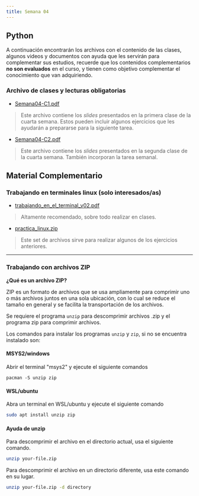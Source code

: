 ```yaml
---
title: Semana 04
---
```

## Python

A continuación encontrarán los archivos con el contenido de las clases, algunos videos y documentos con ayuda que les servirán para complementar sus estudios, recuerde que los contenidos complementarios **no son evaluados** en el curso, y tienen como objetivo complementar el conocimiento que van adquiriendo.

### Archivo de clases y lecturas obligatorias


* [Semana04-C1.pdf](/lectures/Semana04-C1.pdf)
> Este archivo contiene los *slides* presentados en la primera clase de la cuarta semana. Estos pueden incluir algunos ejercicios que les ayudarán a prepararse para la siguiente tarea.

* [Semana04-C2.pdf](/lectures/Semana04-C2.pdf)
> Este archivo contiene los *slides* presentados en la segunda clase de la cuarta semana. También incorporan la tarea semanal.

## Material Complementario

### Trabajando en terminales linux (solo interesados/as)

* [trabajando\_en\_el\_terminal\_v02.pdf](/others/s04/trabajando_en_el_terminal_v02.pdf)
> Altamente recomendado, sobre todo realizar en clases.
* [practica_linux.zip](/others/s04/practica_linux.zip)
> Este set de archivos sirve para realizar algunos de los ejercicios anteriores.

----------------------

### Trabajando con archivos ZIP

**¿Qué es un archivo ZIP?**

ZIP es un formato de archivos que se usa ampliamente para comprimir uno o más archivos juntos en una sola ubicación, con lo cual se reduce el tamaño en general y se facilita la transportación de los archivos.

Se requiere el programa `unzip` para descomprimir archivos .zip y el programa zip para comprimir archivos.

Los comandos para instalar los programas `unzip` y `zip`, si no se encuentra instalado son:

#### MSYS2/windows

Abrir el terminal "msys2" y ejecute el siguiente comandos    

```
pacman -S unzip zip
```

#### **WSL/ubuntu**

Abra un terminal en WSL/ubuntu y ejecute el siguiente comando

```bash
sudo apt install unzip zip  
```

#### **Ayuda de unzip**

Para descomprimir el archivo en el directorio actual, usa el siguiente comando.

```bash
unzip your-file.zip  
```


Para descomprimir el archivo en un directorio diferente, usa este comando en su lugar.

```bash
unzip your-file.zip -d directory
```

